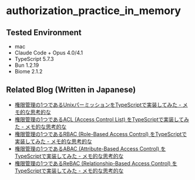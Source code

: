 # authorization_practice_in_memory

## Tested Environment

- mac
- Claude Code + Opus 4.0/4.1
- TypeScript 5.7.3
- Bun 1.2.19
- Biome 2.1.2


## Related Blog (Written in Japanese)

- [権限管理の1つであるUnixパーミッションをTypeScriptで実装してみた - メモ的な思考的な](https://thinkami.hatenablog.com/entry/2025/08/24/211635)
- [権限管理の1つであるACL (Access Control List) をTypeScriptで実装してみた - メモ的な思考的な](https://thinkami.hatenablog.com/entry/2025/08/25/212900)
- [権限管理の1つであるRBAC (Role-Based Access Control) をTypeScriptで実装してみた - メモ的な思考的な](https://thinkami.hatenablog.com/entry/2025/08/29/221436)
- [権限管理の1つであるABAC (Attribute-Based Access Control) をTypeScriptで実装してみた - メモ的な思考的な](https://thinkami.hatenablog.com/entry/2025/08/30/220117)
- [権限管理の1つであるReBAC (Relationship-Based Access Control) をTypeScriptで実装してみた - メモ的な思考的な](https://thinkami.hatenablog.com/entry/2025/09/05/223634)